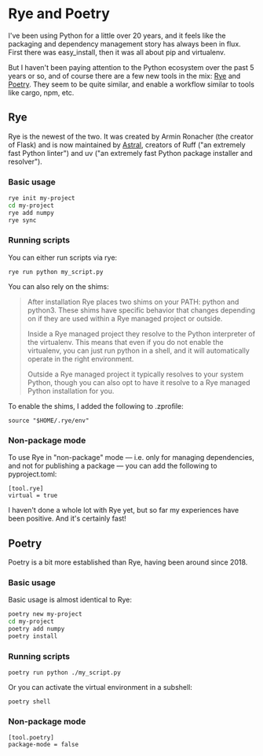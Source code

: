 # Rye and Poetry

I've been using Python for a little over 20 years, and it feels like the packaging and dependency management story has always been in flux. First there was easy_install, then it was all about pip and virtualenv.

But I haven't been paying attention to the Python ecosystem over the past 5 years or so, and of course there are a few new tools in the mix: [Rye](https://rye-up.com/) and [Poetry](https://python-poetry.org/). They seem to be quite similar, and enable a workflow similar to tools like cargo, npm, etc.

## Rye

Rye is the newest of the two. It was created by Armin Ronacher (the creator of Flask) and is now maintained by [Astral](https://astral.sh/), creators of Ruff ("an extremely fast Python linter") and uv ("an extremely fast Python package installer and resolver").

### Basic usage

```bash
rye init my-project
cd my-project
rye add numpy
rye sync
```

### Running scripts

You can either run scripts via rye:

```
rye run python my_script.py
```

You can also rely on the shims:

> After installation Rye places two shims on your PATH: python and python3. These shims have specific behavior that changes depending on if they are used within a Rye managed project or outside.
>
> Inside a Rye managed project they resolve to the Python interpreter of the virtualenv. This means that even if you do not enable the virtualenv, you can just run python in a shell, and it will automatically operate in the right environment.
>
> Outside a Rye managed project it typically resolves to your system Python, though you can also opt to have it resolve to a Rye managed Python installation for you.

To enable the shims, I added the following to .zprofile:

```
source "$HOME/.rye/env"
```

### Non-package mode

To use Rye in "non-package" mode — i.e. only for managing dependencies, and not for publishing a package — you can add the following to pyproject.toml:

```
[tool.rye]
virtual = true
```

I haven't done a whole lot with Rye yet, but so far my experiences have been positive. And it's certainly fast!

## Poetry

Poetry is a bit more established than Rye, having been around since 2018.

### Basic usage

Basic usage is almost identical to Rye:

```bash
poetry new my-project
cd my-project
poetry add numpy
poetry install
```

### Running scripts

```
poetry run python ./my_script.py
```

Or you can activate the virtual environment in a subshell:

```
poetry shell
```

### Non-package mode

```
[tool.poetry]
package-mode = false
```
